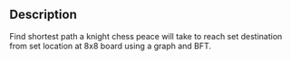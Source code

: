 ## Description

Find shortest path a knight chess peace will take to reach set destination from set location at 8x8 board using a graph and BFT.
